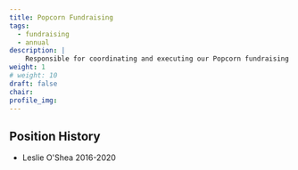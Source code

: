 ```yaml
---
title: Popcorn Fundraising
tags:
  - fundraising
  - annual
description: |
    Responsible for coordinating and executing our Popcorn fundraising events
weight: 1
# weight: 10
draft: false
chair:
profile_img:
---
```


## Position History

- Leslie O'Shea 2016-2020
